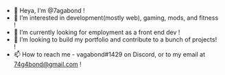 - 👋 Heya, I’m @7agabond !
- 👀 I’m interested in development(mostly web), gaming, mods, and fitness !
- 🌱 I’m currently looking for employment as a front end dev !
- 💞️ I’m looking to build my portfolio and contribute to a bunch of projects! !
- 📫 How to reach me - vagabond#1429 on Discord, or to my email at 74g4bond@gmail.com !

<!---
7agabond/7agabond is a ✨ special ✨ repository because its `README.md` (this file) appears on your GitHub profile.
You can click the Preview link to take a look at your changes.
--->
